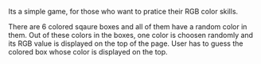 Its a simple game, for those who want to pratice their RGB color skills.

There are 6 colored sqaure boxes and all of them have a random color in them. Out of these colors in the boxes, one color is choosen randomly and its RGB value is displayed on the top of the page. User has to guess the colored box whose color is displayed on the top.
